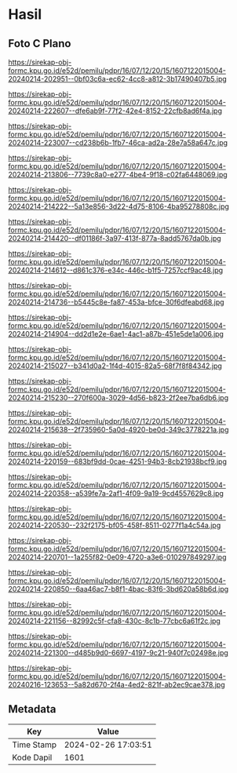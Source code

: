 # Hasil

## Foto C Plano

https://sirekap-obj-formc.kpu.go.id/e52d/pemilu/pdpr/16/07/12/20/15/1607122015004-20240214-202951--0bf03c6a-ec62-4cc8-a812-3b17490407b5.jpg

https://sirekap-obj-formc.kpu.go.id/e52d/pemilu/pdpr/16/07/12/20/15/1607122015004-20240214-222607--dfe6ab9f-77f2-42e4-8152-22cfb8ad6f4a.jpg

https://sirekap-obj-formc.kpu.go.id/e52d/pemilu/pdpr/16/07/12/20/15/1607122015004-20240214-223007--cd238b6b-1fb7-46ca-ad2a-28e7a58a647c.jpg

https://sirekap-obj-formc.kpu.go.id/e52d/pemilu/pdpr/16/07/12/20/15/1607122015004-20240214-213806--7739c8a0-e277-4be4-9f18-c02fa6448069.jpg

https://sirekap-obj-formc.kpu.go.id/e52d/pemilu/pdpr/16/07/12/20/15/1607122015004-20240214-214222--5a13e856-3d22-4d75-8106-4ba95278808c.jpg

https://sirekap-obj-formc.kpu.go.id/e52d/pemilu/pdpr/16/07/12/20/15/1607122015004-20240214-214420--df01186f-3a97-413f-877a-8add5767da0b.jpg

https://sirekap-obj-formc.kpu.go.id/e52d/pemilu/pdpr/16/07/12/20/15/1607122015004-20240214-214612--d861c376-e34c-446c-b1f5-7257ccf9ac48.jpg

https://sirekap-obj-formc.kpu.go.id/e52d/pemilu/pdpr/16/07/12/20/15/1607122015004-20240214-214736--b5445c8e-fa87-453a-bfce-30f6dfeabd68.jpg

https://sirekap-obj-formc.kpu.go.id/e52d/pemilu/pdpr/16/07/12/20/15/1607122015004-20240214-214904--dd2d1e2e-6ae1-4ac1-a87b-451e5de1a006.jpg

https://sirekap-obj-formc.kpu.go.id/e52d/pemilu/pdpr/16/07/12/20/15/1607122015004-20240214-215027--b341d0a2-1f4d-4015-82a5-68f7f8f84342.jpg

https://sirekap-obj-formc.kpu.go.id/e52d/pemilu/pdpr/16/07/12/20/15/1607122015004-20240214-215230--270f600a-3029-4d56-b823-2f2ee7ba6db6.jpg

https://sirekap-obj-formc.kpu.go.id/e52d/pemilu/pdpr/16/07/12/20/15/1607122015004-20240214-215638--2f735960-5a0d-4920-be0d-349c3778221a.jpg

https://sirekap-obj-formc.kpu.go.id/e52d/pemilu/pdpr/16/07/12/20/15/1607122015004-20240214-220159--683bf9dd-0cae-4251-94b3-8cb21938bcf9.jpg

https://sirekap-obj-formc.kpu.go.id/e52d/pemilu/pdpr/16/07/12/20/15/1607122015004-20240214-220358--a539fe7a-2af1-4f09-9a19-9cd4557629c8.jpg

https://sirekap-obj-formc.kpu.go.id/e52d/pemilu/pdpr/16/07/12/20/15/1607122015004-20240214-220530--232f2175-bf05-458f-8511-0277f1a4c54a.jpg

https://sirekap-obj-formc.kpu.go.id/e52d/pemilu/pdpr/16/07/12/20/15/1607122015004-20240214-220701--1a255f82-0e09-4720-a3e6-010297849297.jpg

https://sirekap-obj-formc.kpu.go.id/e52d/pemilu/pdpr/16/07/12/20/15/1607122015004-20240214-220850--6aa46ac7-b8f1-4bac-83f6-3bd620a58b6d.jpg

https://sirekap-obj-formc.kpu.go.id/e52d/pemilu/pdpr/16/07/12/20/15/1607122015004-20240214-221156--82992c5f-cfa8-430c-8c1b-77cbc6a61f2c.jpg

https://sirekap-obj-formc.kpu.go.id/e52d/pemilu/pdpr/16/07/12/20/15/1607122015004-20240214-221300--d485b9d0-6697-4197-9c21-940f7c02498e.jpg

https://sirekap-obj-formc.kpu.go.id/e52d/pemilu/pdpr/16/07/12/20/15/1607122015004-20240216-123653--5a82d670-2f4a-4ed2-821f-ab2ec9cae378.jpg


## Metadata

| Key        | Value               |
| ---------- | ------------------- |
| Time Stamp | 2024-02-26 17:03:51 |
| Kode Dapil | 1601                |



